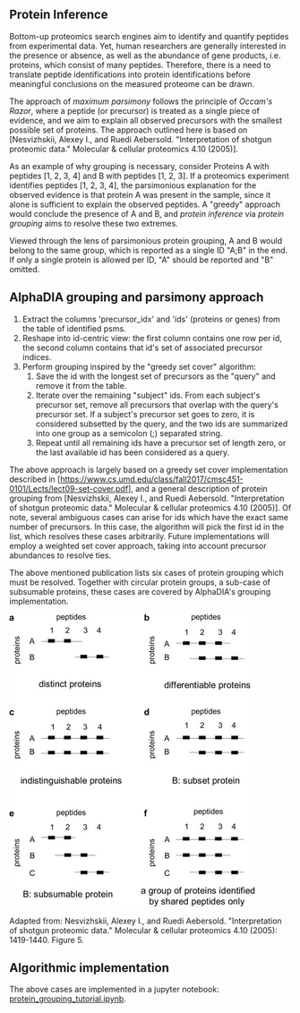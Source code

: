 
## Protein Inference

Bottom-up proteomics search engines aim to identify and quantify peptides from experimental data. Yet, human researchers are generally interested in the presence or absence, as well as the abundance of gene products, i.e. proteins, which consist of many peptides. Therefore, there is a need to translate peptide identifications into protein identifications before meaningful conclusions on the measured proteome can be drawn.

The approach of _maximum parsimony_ follows the principle of _Occam's Razor_, where a peptide (or precursor) is treated as a single piece of evidence, and we aim to explain all observed precursors with the smallest possible set of proteins. The approach outlined here is based on [Nesvizhskii, Alexey I., and Ruedi Aebersold. \"Interpretation of shotgun proteomic data.\" Molecular & cellular proteomics 4.10 (2005)].

As an example of why grouping is necessary, consider Proteins A with peptides [1, 2, 3, 4] and B with peptides [1, 2, 3]. If a proteomics experiment identifies peptides [1, 2, 3, 4], the parsimonious explanation for the observed evidence is that protein A was present in the sample, since it alone is sufficient to explain the observed peptides. A "greedy" approach would conclude the presence of A and B, and _protein inference_ via _protein grouping_ aims to resolve these two extremes.

Viewed through the lens of parsimonious protein grouping, A and B would belong to the same group, which is reported as a single ID "A;B" in the end. If only a single protein is allowed per ID, "A" should be reported and "B" omitted.

## AlphaDIA grouping and parsimony approach

<ol>
    <li> Extract the columns 'precursor_idx' and 'ids' (proteins or genes) from the table of identified psms.</li>
    <li> Reshape into id-centric view: the first column contains one row per id, the second column contains that id's set of associated precursor indices.</li>
    <li> Perform grouping inspired by the "greedy set cover" algorithm:
        <ol> 
            <li> Save the id with the longest set of precursors as the "query" and remove it from the table.</li>
            <li> Iterate over the remaining "subject" ids. From each subject's precursor set, remove all precursors that overlap with the query's precursor set. If a subject's precursor set goes to zero, it is considered subsetted by the query, and the two ids are summarized into one group as a semicolon (;) separated string.</li>
            <li> Repeat until all remaining ids have a precursor set of length zero, or the last available id has been considered as a query. </li>
        </ol>
    </li>
</ol>

The above approach is largely based on a greedy set cover implementation described in [https://www.cs.umd.edu/class/fall2017/cmsc451-0101/Lects/lect09-set-cover.pdf], and a general description of protein grouping from [Nesvizhskii, Alexey I., and Ruedi Aebersold. "Interpretation of shotgun proteomic data." Molecular & cellular proteomics 4.10 (2005)]. Of note, several ambiguous cases can arise for ids which have the exact same number of precursors. In this case, the algorithm will pick the first id in the list, which resolves these cases arbitrarily. Future implementations will employ a weighted set cover approach, taking into account precursor abundances to resolve ties.

The above mentioned publication lists six cases of protein grouping which must be resolved. Together with circular protein groups, a sub-case of subsumable proteins, these cases are covered by AlphaDIA's grouping implementation.

![Adapted from: Nesvizhskii, Alexey I., and Ruedi Aebersold. "Interpretation of shotgun proteomic data." Molecular & cellular proteomics 4.10 (2005): 1419-1440. Figure 5](../../nbs/tutorial_nbs/AEBERSOLD_PROTEIN_INFERENCE_Figure_5.jpg "Protein grouping cases diagram")

Adapted from: Nesvizhskii, Alexey I., and Ruedi Aebersold. "Interpretation of shotgun proteomic data." Molecular & cellular proteomics 4.10 (2005): 1419-1440. Figure 5.

## Algorithmic implementation

The above cases are implemented in a jupyter notebook: [protein_grouping_tutorial.ipynb](../../nbs/tutorial_nbs/protein_grouping_tutorial.ipynb).
    



    



